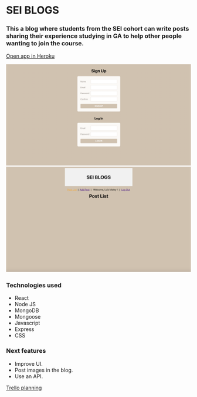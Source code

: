 # SEI BLOGS
### This a blog where students from the SEI cohort can write posts sharing their experience studying in GA to help other people wanting to join the course.
[Open app in Heroku](https://sei-blog-project.herokuapp.com/list)

![Sign up page](screenshots/img1.png)
![Dashboard](screenshots/img2.png)


### Technologies used
* React 
* Node JS
* MongoDB 
* Mongoose
* Javascript
* Express
* CSS

### Next features
* Improve UI.
* Post images in the blog.
* Use an API.



[Trello planning](https://trello.com/b/vuSQYerC/sei-blog)



